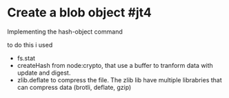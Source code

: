 # Create a blob object #jt4

Implementing the hash-object command

to do this i used 
- fs.stat
- createHash from node:crypto, that use a buffer to tranform data with update and digest.
- zlib.deflate to compress the file. The zlib lib have multiple librabries that can compress data (brotli, deflate, gzip)
